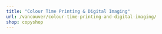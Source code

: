 ```yaml
---
title: "Colour Time Printing & Digital Imaging"
url: /vancouver/colour-time-printing-and-digital-imaging/
shop: copyshop
---
```

